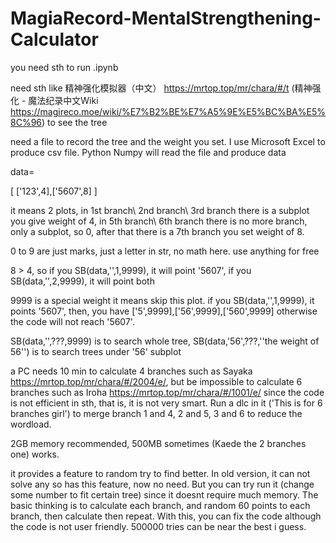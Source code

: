 # MagiaRecord-MentalStrengthening-Calculator

you need sth to run .ipynb

need sth like 精神强化模拟器（中文） https://mrtop.top/mr/chara/#/t (精神强化 - 魔法纪录中文Wiki https://magireco.moe/wiki/%E7%B2%BE%E7%A5%9E%E5%BC%BA%E5%8C%96) to see the tree

need a file to record the tree and the weight you set. I use Microsoft Excel to produce csv file. Python Numpy will read the file and produce data

data=

[
['123',4],['5607',8]
]

it means 2 plots, in 1st branch\ 2nd branch\ 3rd branch there is a subplot you give weight of 4, in 5th branch\ 6th branch there is no more branch, only a subplot, so 0, after that there is a 7th branch you set weight of 8.

0 to 9 are just marks, just a letter in str, no math here. use anything for free

8 > 4, so if you SB(data,'',1,9999), it will point '5607', if you SB(data,'',2,9999), it will point both

9999 is a special weight it means skip this plot. if you SB(data,'',1,9999), it points '5607', then, you have ['5',9999],['56',9999],['560',9999] otherwise the code will not reach '5607'.

SB(data,'',???,9999) is to search whole tree, SB(data,'56',???,''the weight of 56'') is to search trees under '56' subplot

a PC needs 10 min to calculate 4 branches such as Sayaka https://mrtop.top/mr/chara/#/2004/e/, but be impossible to calculate 6 branches such as Iroha https://mrtop.top/mr/chara/#/1001/e/ since the code is not efficient in sth, that is, it is not very smart. Run a dlc in it ('This is for 6 branches girl') to merge branch 1 and 4, 2 and 5, 3 and 6 to reduce the wordload.

2GB memory recommended, 500MB sometimes (Kaede the 2 branches one) works.

it provides a feature to random try to find better. In old version, it can not solve any so has this feature, now no need. But you can try run it (change some number to fit certain tree) since it doesnt require much memory. The basic thinking is to calculate each branch, and random 60 points to each branch, then calculate then repeat. With this, you can fix the code although the code is not user friendly. 500000 tries can be near the best i guess.
